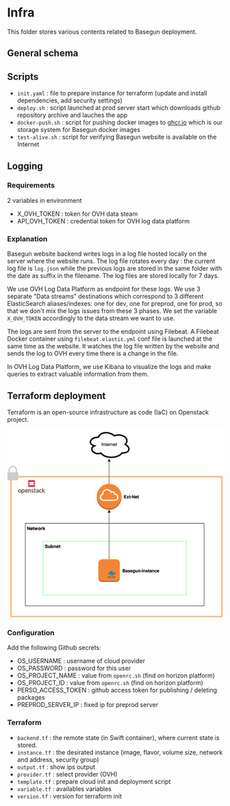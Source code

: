 # Infra

This folder stores various contents related to Basegun deployment.

## General schema

## Scripts

* `init.yaml` : file to prepare instance for terraform (update and install dependencies, add security settings)
* `deploy.sh` : script launched at prod server start which downloads github repository archive and lauches the app
* `docker-push.sh` : script for pushing docker images to [ghcr.io](https://github.com/orgs/datalab-mi/packages?repo_name=Basegun) which is our storage system for Basegun docker images
* `test-alive.sh` : script for verifying Basegun website is available on the Internet

## Logging
### Requirements
2 variables in environment
* X_OVH_TOKEN : token for OVH data steam
* API_OVH_TOKEN : credential token for OVH log data platform

### Explanation
Basegun website backend writes logs in a log file hosted locally on the server where the website runs.
The log file rotates every day : the current log file is `log.json` while the previous logs are stored in the same folder with the date as suffix in the filename. The log files are stored locally for 7 days.

We use OVH Log Data Platform as endpoint for these logs. We use 3 separate "Data streams" destinations which correspond to 3 different ElasticSearch aliases/indexes: one for dev, one for preprod, one for prod, so that we don't mix the logs issues from these 3 phases. We set the variable `X_OVH_TOKEN` accordingly to the data stream we want to use.

The logs are sent from the server to the endpoint using Filebeat. A Filebeat Docker container using `filebeat.elastic.yml` conf file is launched at the same time as the website. It watches the log file written by the website and sends the log to OVH every time there is a change in the file.

In OVH Log Data Platform, we use Kibana to visualize the logs and make queries to extract valuable information from them.

## Terraform deployment

Terraform is an open-source infrastructure as code (IaC) on Openstack project.

![](./img/openstack.png)

### Configuration
Add the following Github secrets:
- OS_USERNAME : username of cloud provider
- OS_PASSWORD : password for this user
- OS_PROJECT_NAME : value from `openrc.sh` (find on horizon platform)
- OS_PROJECT_ID : value from `openrc.sh` (find on horizon platform)
- PERSO_ACCESS_TOKEN : github access token for publishing / deleting packages
- PREPROD_SERVER_IP : fixed ip for preprod server

### Terraform

- `backend.tf` : the remote state (in Swift container), where current state is stored.
- `instance.tf` : the desirated instance (image, flavor, volume size, network and address, security group)
- `output.tf` : show ips output
- `provider.tf` : select provider (OVH)
- `template.tf` : prepare cloud init and deployment script
- `variable.tf` : availables variables
- `version.tf` : version for terraform init





